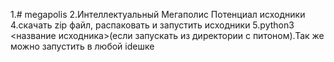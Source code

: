 1.# megapolis
2.Интеллектуальный Мегаполис Потенциал исходники
4.скачать zip файл, распаковать и запустить исходники
5.python3 <название исходника>(если запускать из директории с питоном).Так же можно запустить в любой ideшке
